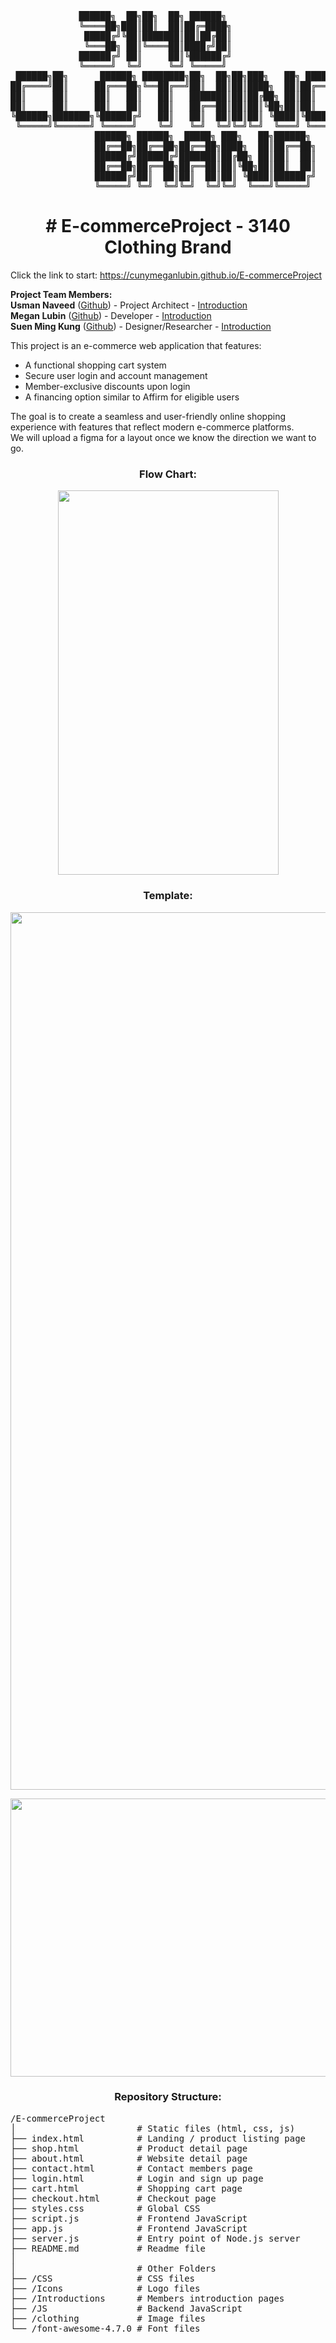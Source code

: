 <pre>
             ██████╗  ██╗██╗  ██╗ ██████╗                       
             ╚════██╗███║██║  ██║██╔═████╗                      
              █████╔╝╚██║███████║██║██╔██║                      
              ╚═══██╗ ██║╚════██║████╔╝██║                      
             ██████╔╝ ██║     ██║╚██████╔╝                      
             ╚═════╝  ╚═╝     ╚═╝ ╚═════╝                       
 ██████╗██╗      ██████╗ ████████╗██╗  ██╗██╗███╗   ██╗ ██████╗ 
██╔════╝██║     ██╔═══██╗╚══██╔══╝██║  ██║██║████╗  ██║██╔════╝ 
██║     ██║     ██║   ██║   ██║   ███████║██║██╔██╗ ██║██║  ███╗
██║     ██║     ██║   ██║   ██║   ██╔══██║██║██║╚██╗██║██║   ██║
╚██████╗███████╗╚██████╔╝   ██║   ██║  ██║██║██║ ╚████║╚██████╔╝
 ╚═════╝╚══════╝ ╚═════╝    ╚═╝   ╚═╝  ╚═╝╚═╝╚═╝  ╚═══╝ ╚═════╝ 
                ██████╗ ██████╗  █████╗ ███╗   ██╗██████╗       
                ██╔══██╗██╔══██╗██╔══██╗████╗  ██║██╔══██╗      
                ██████╔╝██████╔╝███████║██╔██╗ ██║██║  ██║      
                ██╔══██╗██╔══██╗██╔══██║██║╚██╗██║██║  ██║      
                ██████╔╝██║  ██║██║  ██║██║ ╚████║██████╔╝      
                ╚═════╝ ╚═╝  ╚═╝╚═╝  ╚═╝╚═╝  ╚═══╝╚═════╝       
</pre>
<h1 align="center"># E-commerceProject - 3140 Clothing Brand</h1>
Click the link to start:  
<a href="https://cunymeganlubin.github.io/E-commerceProject" target="_blank">https://cunymeganlubin.github.io/E-commerceProject</a>  

<b>Project Team Members:</b>  
<b>Usman Naveed</b> (<a href="https://github.com/Usman072003" target="_blank">Github</a>) - Project Architect - <a href="https://cunymeganlubin.github.io/E-commerceProject/Introductions/Usman/index.html" target="_blank">Introduction</a>  
<b>Megan Lubin</b> (<a href="https://github.com/CunyMeganLubin" target="_blank">Github</a>) - Developer - <a href="https://cunymeganlubin.github.io/E-commerceProject/Introductions/Megan/Megan_Lubin_Introduction.html" target="_blank">Introduction</a>  
<b>Suen Ming Kung</b> (<a href="https://github.com/nykenkung" target="_blank">Github</a>) - Designer/Researcher - <a href="https://cunymeganlubin.github.io/E-commerceProject/Introductions/Suen/Suen_Ming_Kung_Introduction.html" target="_blank">Introduction</a>  

This project is an e-commerce web application that features:

- A functional shopping cart system
- Secure user login and account management
- Member-exclusive discounts upon login
- A financing option similar to Affirm for eligible users

The goal is to create a seamless and user-friendly online shopping experience with features that reflect modern e-commerce platforms.  
We will upload a figma for a layout once we know the direction we want to go. 

<h3 align="center">Flow Chart:</h3>

<p align="center"><img width="353" height="615" src="https://github.com/user-attachments/assets/2144906d-2fcb-4e9c-af6e-df1dcfb51458" /></p>

<h3 align="center">Template:</h3>
<p align="center"><img width="2560" height="1404" src="https://github.com/user-attachments/assets/72858d94-aeaf-4882-8ba9-2f88431cdbfe" /></p>

<p align="center"><img width="800" height="445" src="https://github.com/user-attachments/assets/997d60a8-7358-40c4-9846-d606dfca9974" /></p>

<h3 align="center">Repository Structure:</h3>
<pre>
/E-commerceProject  
│                       # Static files (html, css, js)  
├── index.html          # Landing / product listing page  
├── shop.html           # Product detail page  
├── about.html          # Website detail page  
├── contact.html        # Contact members page  
├── login.html          # Login and sign up page  
├── cart.html           # Shopping cart page  
├── checkout.html       # Checkout page  
├── styles.css          # Global CSS  
├── script.js           # Frontend JavaScript  
├── app.js              # Frontend JavaScript  
├── server.js           # Entry point of Node.js server  
├── README.md           # Readme file  
│  
│                       # Other Folders  
├── /CSS                # CSS files  
├── /Icons              # Logo files  
├── /Introductions      # Members introduction pages  
├── /JS                 # Backend JavaScript  
├── /clothing           # Image files  
└── /font-awesome-4.7.0 # Font files
</pre>
